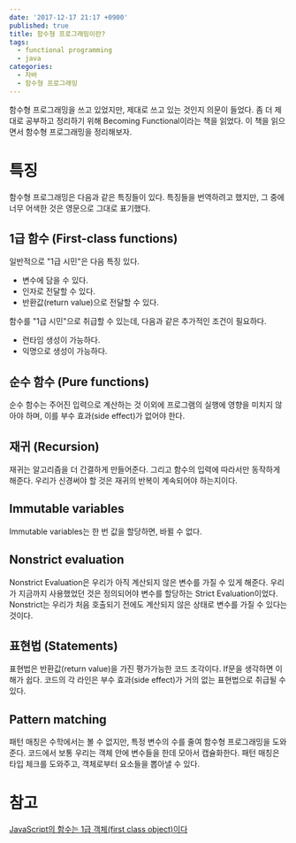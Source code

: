```yaml
---
date: '2017-12-17 21:17 +0900'
published: true 
title: 함수형 프로그래밍이란?
tags:
  - functional programming
  - java
categories:
  - 자바
  - 함수형 프로그래밍
---
```

함수형 프로그래밍을 쓰고 있었지만, 제대로 쓰고 있는 것인지 의문이 들었다. 좀 더 제대로 공부하고 정리하기 위해 Becoming Functional이라는 책을 읽었다. 이 책을 읽으면서 함수형 프로그래밍을 정리해보자.

<!-- more -->
# 특징
함수형 프로그래밍은 다음과 같은 특징들이 있다. 특징들을 번역하려고 했지만, 그 중에 너무 어색한 것은 영문으로 그대로 표기했다.
## 1급 함수 (First-class functions)
일반적으로 "1급 시민"은 다음 특징 있다.
* 변수에 담을 수 있다.
* 인자로 전달할 수 있다.
* 반환값(return value)으로 전달할 수 있다.

함수를 "1급 시민"으로 취급할 수 있는데, 다음과 같은 추가적인 조건이 필요하다.
* 런타임 생성이 가능하다.
* 익명으로 생성이 가능하다.

## 순수 함수 (Pure functions)
순수 함수는 주어진 입력으로 계산하는 것 이외에 프로그램의 실행에 영향을 미치지 않아야 하며, 이를 부수 효과(side effect)가 없어야 한다.

## 재귀 (Recursion)
재귀는 알고리즘을 더 간결하게 만들어준다. 그리고 함수의 입력에 따라서만 동작하게 해준다. 우리가 신경써야 할 것은 재귀의 반복이 계속되어야 하는지이다.

## Immutable variables
Immutable variables는 한 번 값을 할당하면, 바뀔 수 없다.

## Nonstrict evaluation
Nonstrict Evaluation은 우리가 아직 계산되지 않은 변수를 가질 수 있게 해준다. 우리가 지금까지 사용했었던 것은 정의되어야 변수를 할당하는 Strict Evaluation이었다. Nonstrict는 우리가 처음 호출되기 전에도 계산되지 않은 상태로 변수를 가질 수 있다는 것이다. 

## 표현법 (Statements)
표현법은 반환값(return value)을 가진 평가가능한 코드 조각이다. If문을 생각하면 이해가 쉽다. 코드의 각 라인은 부수 효과(side effect)가 거의 없는 표현법으로 취급될 수 있다. 

## Pattern matching
패턴 매칭은 수학에서는 볼 수 없지만, 특정 변수의 수를 줄여 함수형 프로그래밍을 도와준다. 코드에서 보통 우리는 객체 안에 변수들을 한데 모아서 캡슐화한다. 패턴 매칭은 타입 체크를 도와주고, 객체로부터 요소들을 뽑아낼 수 있다.
 

# 참고
[JavaScript의 함수는 1급 객체(first class object)이다](https://bestalign.github.io/2015/10/18/first-class-object/)
